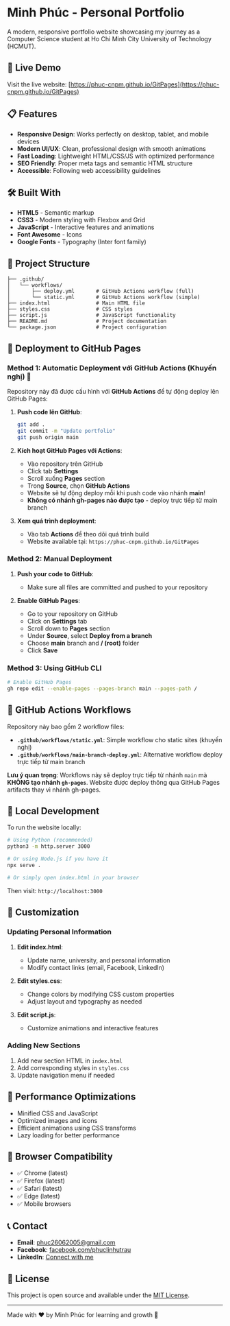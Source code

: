 # Minh Phúc - Personal Portfolio

A modern, responsive portfolio website showcasing my journey as a Computer Science student at Ho Chi Minh City University of Technology (HCMUT).

## 🚀 Live Demo

Visit the live website: [https://phuc-cnpm.github.io/GitPages](https://phuc-cnpm.github.io/GitPages)

## 📋 Features

- **Responsive Design**: Works perfectly on desktop, tablet, and mobile devices
- **Modern UI/UX**: Clean, professional design with smooth animations
- **Fast Loading**: Lightweight HTML/CSS/JS with optimized performance
- **SEO Friendly**: Proper meta tags and semantic HTML structure
- **Accessible**: Following web accessibility guidelines

## 🛠️ Built With

- **HTML5** - Semantic markup
- **CSS3** - Modern styling with Flexbox and Grid
- **JavaScript** - Interactive features and animations
- **Font Awesome** - Icons
- **Google Fonts** - Typography (Inter font family)

## 📁 Project Structure

```
├── .github/
│   └── workflows/
│       ├── deploy.yml       # GitHub Actions workflow (full)
│       └── static.yml       # GitHub Actions workflow (simple)
├── index.html               # Main HTML file
├── styles.css               # CSS styles
├── script.js                # JavaScript functionality
├── README.md                # Project documentation
└── package.json             # Project configuration
```

## 🚀 Deployment to GitHub Pages

### Method 1: Automatic Deployment với GitHub Actions (Khuyến nghị) 🤖

Repository này đã được cấu hình với **GitHub Actions** để tự động deploy lên GitHub Pages:

1. **Push code lên GitHub**:
   ```bash
   git add .
   git commit -m "Update portfolio"
   git push origin main
   ```

2. **Kích hoạt GitHub Pages với Actions**:
   - Vào repository trên GitHub
   - Click tab **Settings**
   - Scroll xuống **Pages** section
   - Trong **Source**, chọn **GitHub Actions**
   - Website sẽ tự động deploy mỗi khi push code vào nhánh **main**!
   - **Không có nhánh gh-pages nào được tạo** - deploy trực tiếp từ main branch

3. **Xem quá trình deployment**:
   - Vào tab **Actions** để theo dõi quá trình build
   - Website available tại: `https://phuc-cnpm.github.io/GitPages`

### Method 2: Manual Deployment

1. **Push your code to GitHub**:
   - Make sure all files are committed and pushed to your repository

2. **Enable GitHub Pages**:
   - Go to your repository on GitHub
   - Click on **Settings** tab
   - Scroll down to **Pages** section
   - Under **Source**, select **Deploy from a branch**
   - Choose **main** branch and **/ (root)** folder
   - Click **Save**

### Method 3: Using GitHub CLI

```bash
# Enable GitHub Pages
gh repo edit --enable-pages --pages-branch main --pages-path /
```

## 🔄 GitHub Actions Workflows

Repository này bao gồm 2 workflow files:

- **`.github/workflows/static.yml`**: Simple workflow cho static sites (khuyến nghị)
- **`.github/workflows/main-branch-deploy.yml`**: Alternative workflow deploy trực tiếp từ main branch

**Lưu ý quan trọng**: Workflows này sẽ deploy trực tiếp từ nhánh `main` mà **KHÔNG tạo nhánh `gh-pages`**. Website được deploy thông qua GitHub Pages artifacts thay vì nhánh gh-pages.

## 🔧 Local Development

To run the website locally:

```bash
# Using Python (recommended)
python3 -m http.server 3000

# Or using Node.js if you have it
npx serve .

# Or simply open index.html in your browser
```

Then visit: `http://localhost:3000`

## 📝 Customization

### Updating Personal Information

1. **Edit index.html**:
   - Update name, university, and personal information
   - Modify contact links (email, Facebook, LinkedIn)

2. **Edit styles.css**:
   - Change colors by modifying CSS custom properties
   - Adjust layout and typography as needed

3. **Edit script.js**:
   - Customize animations and interactive features

### Adding New Sections

1. Add new section HTML in `index.html`
2. Add corresponding styles in `styles.css`
3. Update navigation menu if needed

## 🌟 Performance Optimizations

- Minified CSS and JavaScript
- Optimized images and icons
- Efficient animations using CSS transforms
- Lazy loading for better performance

## 📱 Browser Compatibility

- ✅ Chrome (latest)
- ✅ Firefox (latest)
- ✅ Safari (latest)
- ✅ Edge (latest)
- ✅ Mobile browsers

## 📞 Contact

- **Email**: phuc26062005@gmail.com
- **Facebook**: [facebook.com/phuclinhutrau](https://facebook.com/phuclinhutrau)
- **LinkedIn**: [Connect with me](https://linkedin.com/in/minh-phuc-nguyen)

## 📄 License

This project is open source and available under the [MIT License](LICENSE).

---

Made with ❤️ by Minh Phúc for learning and growth 🚀
